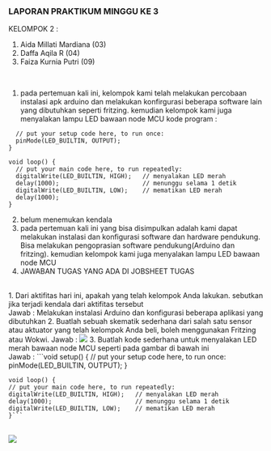 ### LAPORAN PRAKTIKUM MINGGU KE 3 <br> 
KELOMPOK 2 : <br> 
1. Aida Millati Mardiana (03)
2. Daffa Aqila R (04)
3. Faiza Kurnia Putri (09) <br>

<br>

1. pada pertemuan kali ini, kelompok kami telah melakukan percobaan instalasi apk arduino dan melakukan konfirgurasi beberapa software lain yang dibutuhkan seperti fritzing. kemudian kelompok kami juga menyalakan lampu LED bawaan node MCU
kode program : 
```void setup() {
  // put your setup code here, to run once:
  pinMode(LED_BUILTIN, OUTPUT);
}

void loop() {
  // put your main code here, to run repeatedly:
  digitalWrite(LED_BUILTIN, HIGH);   // menyalakan LED merah
  delay(1000);                       // menunggu selama 1 detik
  digitalWrite(LED_BUILTIN, LOW);    // mematikan LED merah
  delay(1000);
}
```

2. belum menemukan kendala
3. pada pertemuan kali ini yang bisa disimpulkan adalah kami dapat melakukan instalasi dan konfigurasi software dan hardware pendukung. Bisa melakukan pengoprasian software pendukung(Arduino dan fritzing). kemudian kelompok kami juga menyalakan lampu LED bawaan node MCU
4. JAWABAN TUGAS YANG ADA DI JOBSHEET 
TUGAS 
<br>
    1. Dari aktifitas hari ini, apakah yang telah kelompok Anda lakukan. sebutkan jika terjadi kendala dari aktifitas tersebut <br>
    Jawab : 
    Melakukan instalasi Arduino dan konfigurasi beberapa aplikasi yang dibutuhkan
    2.	Buatlah sebuah skematik sederhana dari salah satu sensor atau aktuator yang telah kelompok Anda beli, boleh menggunakan Fritzing atau Wokwi.
    Jawab : 
    <img src="kel3_1.jpeg">
    3.	Buatlah kode sederhana untuk menyalakan LED merah bawaan node MCU seperti pada gambar di bawah ini <br>
    Jawab : 
    ```void setup() {
    // put your setup code here, to run once:
    pinMode(LED_BUILTIN, OUTPUT);
    }

    void loop() {
    // put your main code here, to run repeatedly:
    digitalWrite(LED_BUILTIN, HIGH);   // menyalakan LED merah
    delay(1000);                       // menunggu selama 1 detik
    digitalWrite(LED_BUILTIN, LOW);    // mematikan LED merah
    }```
<br>
<img src="kel3_2.jpeg">

